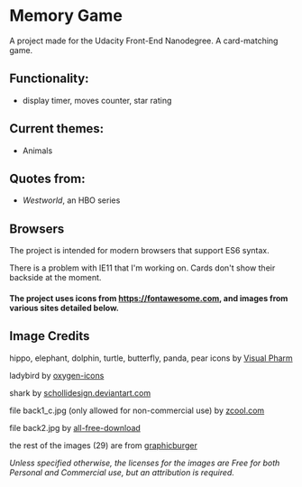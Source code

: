 # Memory Game
A project made for the Udacity Front-End Nanodegree.  A card-matching game.

## Functionality: 
* display timer, moves counter, star rating

## Current themes: 
* Animals

## Quotes from: 
* *Westworld*, an HBO series

## Browsers
The project is intended for modern browsers that support ES6 syntax.

There is a problem with IE11 that I'm working on. Cards don't show their backside at the moment.




#### The project uses icons from https://fontawesome.com, and images from various sites detailed below.

## Image Credits
hippo, elephant, dolphin, turtle, butterfly, panda, pear icons by [Visual Pharm](http://icons8.com/)

ladybird by [oxygen-icons](http://www.oxygen-icons.org/)

shark by [schollidesign.deviantart.com](http://schollidesign.deviantart.com) 

file back1_c.jpg (only allowed for non-commercial use) by [zcool.com](http://www.zcool.com.cn/u/631452/) 

file back2.jpg by [all-free-download](http://all-free-download.com/) 

the rest of the images (29) are from [graphicburger](https://graphicburger.com) 


*Unless specified otherwise, the licenses for the images are Free for both Personal and Commercial use, but an attribution is required.*